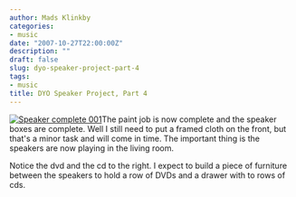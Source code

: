 ```yaml
---
author: Mads Klinkby
categories:
- music
date: "2007-10-27T22:00:00Z"
description: ""
draft: false
slug: dyo-speaker-project-part-4
tags:
- music
title: DYO Speaker Project, Part 4
---
```



[![Speaker complete 001](http://static.getya.net/013/images/speaker-complete-001-thumb.jpg)](http://static.getya.net/013/images/speaker-complete-001.jpg)The paint job is now complete and the speaker boxes are complete. Well I still need to put a framed cloth on the front, but that's a minor task and will come in time. The important thing is the speakers are now playing in the living room.

Notice the dvd and the cd to the right. I expect to build a piece of furniture between the speakers to hold a row of DVDs and a drawer with to rows of cds.

